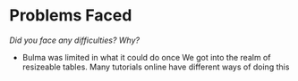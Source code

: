 # Problems Faced
*Did you face any difficulties? Why?*

- Bulma was limited in what it could do once We got into the realm of resizeable tables. Many tutorials online have different ways of doing this
